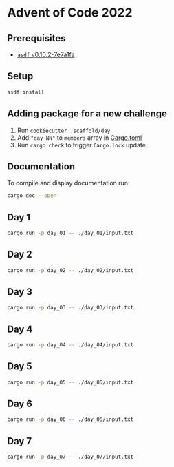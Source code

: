 # Advent of Code 2022

## Prerequisites

- [`asdf` v0.10.2-7e7a1fa](https://asdf-vm.com/)

## Setup

```sh
asdf install
```

## Adding package for a new challenge

1. Run `cookiecutter .scaffold/day`
2. Add `"day_NN"` to `members` array in [Cargo.toml](./Cargo.toml)
3. Run `cargo check` to trigger `Cargo.lock` update

## Documentation

To compile and display documentation run:

```sh
cargo doc --open
```

## Day 1

```sh
cargo run -p day_01 -- ./day_01/input.txt
```

## Day 2

```sh
cargo run -p day_02 -- ./day_02/input.txt
```

## Day 3

```sh
cargo run -p day_03 -- ./day_03/input.txt
```

## Day 4

```sh
cargo run -p day_04 -- ./day_04/input.txt
```

## Day 5

```sh
cargo run -p day_05 -- ./day_05/input.txt
```

## Day 6

```sh
cargo run -p day_06 -- ./day_06/input.txt
```

## Day 7

```sh
cargo run -p day_07 -- ./day_07/input.txt
```

